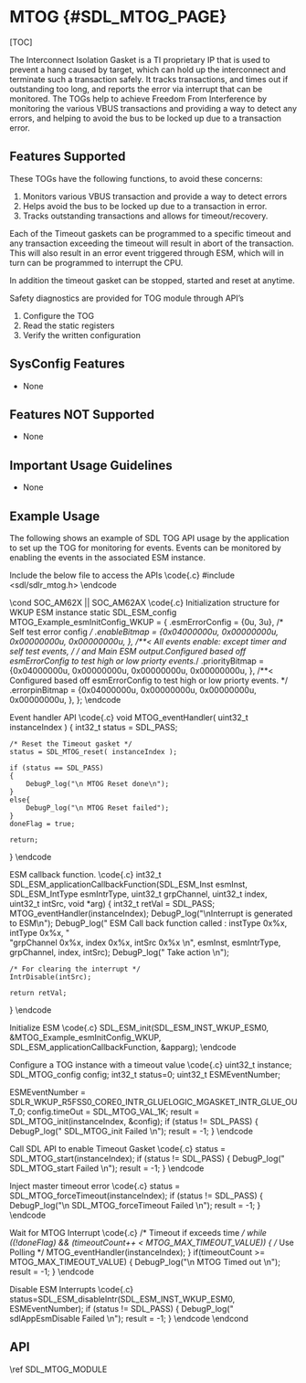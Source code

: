 # MTOG {#SDL_MTOG_PAGE}

[TOC]

The Interconnect Isolation Gasket is a TI proprietary IP that is used to prevent a hang caused by target, which can hold up the interconnect and terminate such a transaction safely. It tracks transactions, and times out if outstanding too long, and reports the error via interrupt that can be monitored.
The TOGs help to achieve Freedom From Interference by monitoring the various VBUS transactions and providing a way to detect any errors, and helping to avoid the bus to be locked up due to a transaction error.

## Features Supported

These TOGs have the following functions, to avoid these concerns:

1. Monitors various VBUS transaction and provide a way to detect errors
2. Helps avoid the bus to be locked up due to a transaction in error.
3. Tracks outstanding transactions and allows for timeout/recovery.

Each of the Timeout gaskets can be programmed to a specific timeout and any transaction exceeding the timeout will result in abort of the transaction. This will also result in an error event triggered through ESM, which will in turn can be programmed to interrupt the CPU.

 In addition the timeout gasket can be stopped, started and reset at anytime.

 Safety diagnostics are provided for TOG module through API’s

1. Configure the TOG
2. Read the static registers
3. Verify the written configuration

## SysConfig Features

- None

## Features NOT Supported

- None

## Important Usage Guidelines

- None

## Example Usage
The following shows an example of SDL TOG API usage by the application to set up the TOG for monitoring for events. Events can be monitored by enabling the events in the associated ESM instance.

Include the below file to access the APIs
\code{.c}
#include <sdl/sdlr_mtog.h>
\endcode

\cond SOC_AM62X || SOC_AM62AX
\code{.c}
Initialization structure for WKUP ESM instance
static SDL_ESM_config MTOG_Example_esmInitConfig_WKUP =
{
    .esmErrorConfig = {0u, 3u}, /* Self test error config */
    .enableBitmap = {0x04000000u, 0x00000000u, 0x00000000u, 0x00000000u,
                },
     /**< All events enable: except timer and self test  events, */
    /*    and Main ESM output.Configured based off esmErrorConfig to test high or low priorty events.*/
    .priorityBitmap = {0x04000000u, 0x00000000u, 0x00000000u, 0x00000000u,
                },
    /**< Configured based off esmErrorConfig to test high or low priorty events. */
    .errorpinBitmap = {0x04000000u, 0x00000000u, 0x00000000u, 0x00000000u,
                },
};
\endcode

Event handler API
\code{.c}
void MTOG_eventHandler( uint32_t instanceIndex )
{
    int32_t status = SDL_PASS;
    
    /* Reset the Timeout gasket */
    status = SDL_MTOG_reset( instanceIndex );
        
    if (status == SDL_PASS)
    {
        DebugP_log("\n MTOG Reset done\n");
    }
    else{
        DebugP_log("\n MTOG Reset failed");
    }
    doneFlag = true;
    
    return;
}
\endcode

ESM callback function.
\code{.c}
int32_t SDL_ESM_applicationCallbackFunction(SDL_ESM_Inst esmInst, SDL_ESM_IntType esmIntrType,
                                            uint32_t grpChannel,  uint32_t index, uint32_t intSrc, void *arg)
{
    int32_t retVal = SDL_PASS;
    MTOG_eventHandler(instanceIndex);
    DebugP_log("\nInterrupt is generated to ESM\n");
    DebugP_log("    ESM Call back function called : instType 0x%x, intType 0x%x, " \
                "grpChannel 0x%x, index 0x%x, intSrc 0x%x \n",
                esmInst, esmIntrType, grpChannel, index, intSrc);
    DebugP_log("  Take action \n");

    /* For clearing the interrupt */
    IntrDisable(intSrc);

    return retVal;
}
\endcode

Initialize ESM
\code{.c}
SDL_ESM_init(SDL_ESM_INST_WKUP_ESM0, &MTOG_Example_esmInitConfig_WKUP, SDL_ESM_applicationCallbackFunction, &apparg);
\endcode

Configure a TOG instance with a timeout value
\code{.c}
uint32_t instance;
SDL_MTOG_config config;
int32_t status=0;
uint32_t ESMEventNumber;

ESMEventNumber	   = SDLR_WKUP_R5FSS0_CORE0_INTR_GLUELOGIC_MGASKET_INTR_GLUE_OUT_0; 
config.timeOut 	   = SDL_MTOG_VAL_1K;
result = SDL_MTOG_init(instanceIndex, &config);
if (status != SDL_PASS)
{
    DebugP_log("   SDL_MTOG_init Failed \n");
    result = -1;
}
\endcode

Call SDL API to enable Timeout Gasket
\code{.c}
status = SDL_MTOG_start(instanceIndex);
if (status != SDL_PASS)
{
    DebugP_log("   SDL_MTOG_start Failed \n");
    result = -1;
}
\endcode

Inject master timeout error
\code{.c}
status = SDL_MTOG_forceTimeout(instanceIndex);
if (status != SDL_PASS)
{
    DebugP_log("\n SDL_MTOG_forceTimeout Failed \n");
    result = -1;
}
\endcode

Wait for MTOG Interrupt
\code{.c}
/* Timeout if exceeds time */
while ((!doneFlag)
        && (timeoutCount++ < MTOG_MAX_TIMEOUT_VALUE))
{
	/* Use Polling */
    MTOG_eventHandler(instanceIndex);
}
if(timeoutCount >= MTOG_MAX_TIMEOUT_VALUE)
{
    DebugP_log("\n MTOG Timed out  \n");
    result = -1;
}
\endcode

Disable ESM Interrupts
\code{.c}
status=SDL_ESM_disableIntr(SDL_ESM_INST_WKUP_ESM0, ESMEventNumber);
if (status != SDL_PASS)
{
    DebugP_log("   sdlAppEsmDisable Failed \n");
    result = -1;
}
\endcode
\endcond

## API

\ref SDL_MTOG_MODULE
